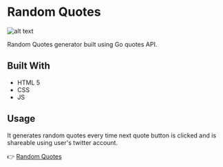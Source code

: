 # Random Quotes

![alt text](https://nicole-nam.github.io/portfolio/images/project-img/random-quotes.png)

Random Quotes generator built using Go quotes API.

## Built With

- HTML 5
- CSS
- JS

## Usage

It generates random quotes every time next quote button is clicked and is shareable using user's twitter account.

👉 [Random Quotes](https://nicole-nam.github.io/random-quotes/)
